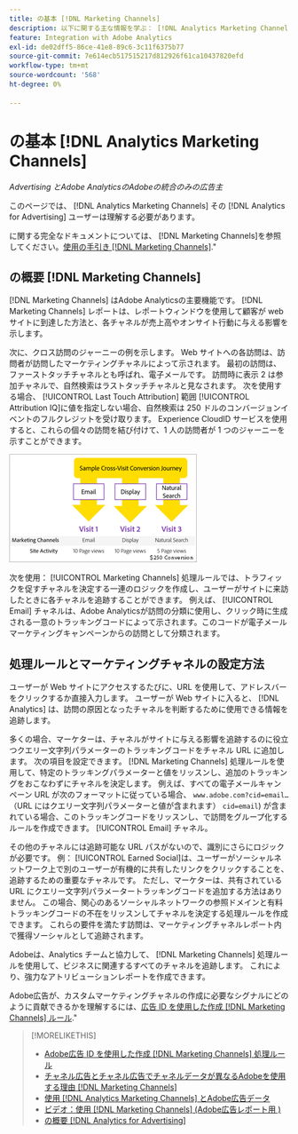 ```yaml
---
title: の基本 [!DNL Marketing Channels]
description: 以下に関する主な情報を学ぶ： [!DNL Analytics Marketing Channels] その [!DNL Analytics for Advertising] ユーザーは理解する必要があります。
feature: Integration with Adobe Analytics
exl-id: de02dff5-86ce-41e8-89c6-3c11f6375b77
source-git-commit: 7e614ecb517515217d812926f61ca10437820efd
workflow-type: tm+mt
source-wordcount: '568'
ht-degree: 0%

---
```


# の基本 [!DNL Analytics Marketing Channels]

*Advertising とAdobe AnalyticsのAdobeの統合のみの広告主*

このページでは、 [!DNL Analytics Marketing Channels] その [!DNL Analytics for Advertising] ユーザーは理解する必要があります。

に関する完全なドキュメントについては、 [!DNL Marketing Channels]を参照してください。[使用の手引き [!DNL Marketing Channels]](https://experienceleague.adobe.com/docs/analytics/components/marketing-channels/c-getting-started-mchannel.html).&quot;

## の概要 [!DNL Marketing Channels]

[!DNL Marketing Channels] はAdobe Analyticsの主要機能です。 [!DNL Marketing Channels] レポートは、レポートウィンドウを使用して顧客が web サイトに到達した方法と、各チャネルが売上高やオンサイト行動に与える影響を示します。

次に、クロス訪問のジャーニーの例を示します。 Web サイトへの各訪問は、訪問者が訪問したマーケティングチャネルによって示されます。 最初の訪問は、ファーストタッチチャネルとも呼ばれ、電子メールです。 訪問時に表示 2 は参加チャネルで、自然検索はラストタッチチャネルと見なされます。 次を使用する場合、 [!UICONTROL Last Touch Attribution] 範囲 [!UICONTROL Attribution IQ]に値を指定しない場合、自然検索は 250 ドルのコンバージョンイベントのフルクレジットを受け取ります。 Experience CloudID サービスを使用すると、これらの個々の訪問を結び付けて、1 人の訪問者が 1 つのジャーニーを示すことができます。

![マーケティングチャネルでのクロス訪問コンバージョンジャーニーの例](/help/integrations/assets/a4adc-mc-sample-journey.png)

次を使用： [!UICONTROL Marketing Channels] 処理ルールでは、トラフィックを促すチャネルを決定する一連のロジックを作成し、ユーザーがサイトに来訪したときに各チャネルを追跡することができます。 例えば、 [!UICONTROL Email] チャネルは、Adobe Analyticsが訪問の分類に使用し、クリック時に生成される一意のトラッキングコードによって示されます。このコードが電子メールマーケティングキャンペーンからの訪問として分類されます。

## 処理ルールとマーケティングチャネルの設定方法

ユーザーが Web サイトにアクセスするたびに、URL を使用して、アドレスバーをクリックするか直接入力します。 ユーザーが Web サイトに入ると、 [!DNL Analytics] は、訪問の原因となったチャネルを判断するために使用できる情報を追跡します。

多くの場合、マーケターは、チャネルがサイトに与える影響を追跡するのに役立つクエリー文字列パラメーターのトラッキングコードをチャネル URL に追加します。 次の項目を設定できます。 [!DNL Marketing Channels] 処理ルールを使用して、特定のトラッキングパラメーターと値をリッスンし、追加のトラッキングをおこなわずにチャネルを決定します。 例えば、すべての電子メールキャンペーン URL が次のフォーマットに従っている場合、 `www.adobe.com?cid=email…` （URL にはクエリー文字列パラメーターと値が含まれます） `cid=email`) が含まれている場合、このトラッキングコードをリッスンし、で訪問をグループ化するルールを作成できます。 [!UICONTROL Email] チャネル。

その他のチャネルには追跡可能な URL パスがないので、識別にさらにロジックが必要です。 例： [!UICONTROL Earned Social]は、ユーザーがソーシャルネットワーク上で別のユーザーが有機的に共有したリンクをクリックすることを、追跡するための重要なチャネルです。 ただし、マーケターは、共有されている URL にクエリー文字列パラメータートラッキングコードを追加する方法はありません。 この場合、関心のあるソーシャルネットワークの参照ドメインと有料トラッキングコードの不在をリッスンしてチャネルを決定する処理ルールを作成できます。 これらの要件を満たす訪問は、マーケティングチャネルレポート内で獲得ソーシャルとして追跡されます。

Adobeは、Analytics チームと協力して、 [!DNL Marketing Channels] 処理ルールを使用して、ビジネスに関連するすべてのチャネルを追跡します。 これにより、強力なアトリビューションレポートを作成できます。

Adobe広告が、カスタムマーケティングチャネルの作成に必要なシグナルにどのように貢献できるかを理解するには、[広告 ID を使用した作成 [!DNL Marketing Channels] ルール](mc-ids.md).&quot;

>[!MORELIKETHIS]
>
>* [Adobe広告 ID を使用した作成 [!DNL Marketing Channels] 処理ルール](mc-ids.md)
>* [チャネル広告とチャネル広告でチャネルデータが異なるAdobeを使用する理由 [!DNL Marketing Channels]](mc-data-variances.md)
>* [使用 [!DNL Analytics Marketing Channels] とAdobe広告データ](mc-ac-data.md)
>* [ビデオ：使用 [!DNL Marketing Channels] (Adobe広告レポート用 )](https://experienceleague.adobe.com/docs/advertising-learn/tutorials/analytics/analytics-reporting-a4adc.html)
>* [の概要 [!DNL Analytics for Advertising]](/help/integrations/analytics/overview.md)

